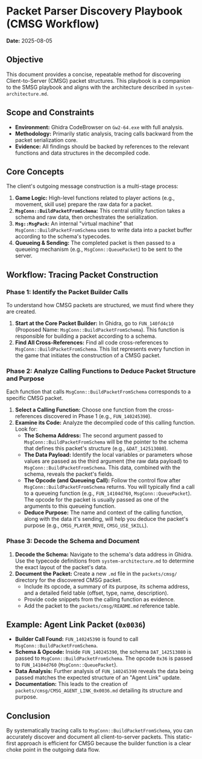 # Packet Parser Discovery Playbook (CMSG Workflow)

**Date:** 2025-08-05

## Objective

This document provides a concise, repeatable method for discovering Client-to-Server (CMSG) packet structures. This playbook is a companion to the SMSG playbook and aligns with the architecture described in `system-architecture.md`.

## Scope and Constraints

*   **Environment:** Ghidra CodeBrowser on `Gw2-64.exe` with full analysis.
*   **Methodology:** Primarily static analysis, tracing calls backward from the packet serialization core.
*   **Evidence:** All findings should be backed by references to the relevant functions and data structures in the decompiled code.

## Core Concepts

The client's outgoing message construction is a multi-stage process:

1.  **Game Logic:** High-level functions related to player actions (e.g., movement, skill use) prepare the raw data for a packet.
2.  **`MsgConn::BuildPacketFromSchema`:** This central utility function takes a schema and raw data, then orchestrates the serialization.
3.  **`Msg::MsgPack`:** An internal "virtual machine" that `MsgConn::BuildPacketFromSchema` uses to write data into a packet buffer according to the schema's typecodes.
4.  **Queueing & Sending:** The completed packet is then passed to a queueing mechanism (e.g., `MsgConn::QueuePacket`) to be sent to the server.

## Workflow: Tracing Packet Construction

### Phase 1: Identify the Packet Builder Calls

To understand how CMSG packets are structured, we must find where they are created.

1.  **Start at the Core Packet Builder:** In Ghidra, go to `FUN_140fd4c10` (Proposed Name: `MsgConn::BuildPacketFromSchema`). This function is responsible for building a packet according to a schema.
2.  **Find All Cross-References:** Find all code cross-references to `MsgConn::BuildPacketFromSchema`. This list represents every function in the game that initiates the construction of a CMSG packet.

### Phase 2: Analyze Calling Functions to Deduce Packet Structure and Purpose

Each function that calls `MsgConn::BuildPacketFromSchema` corresponds to a specific CMSG packet.

1.  **Select a Calling Function:** Choose one function from the cross-references discovered in Phase 1 (e.g., `FUN_140245390`).
2.  **Examine its Code:** Analyze the decompiled code of this calling function. Look for:
    *   **The Schema Address:** The second argument passed to `MsgConn::BuildPacketFromSchema` will be the pointer to the schema that defines this packet's structure (e.g., `&DAT_142513080`).
    *   **The Data Payload:** Identify the local variables or parameters whose values are passed as the third argument (the raw data payload) to `MsgConn::BuildPacketFromSchema`. This data, combined with the schema, reveals the packet's fields.
    *   **The Opcode (and Queueing Call):** Follow the control flow after `MsgConn::BuildPacketFromSchema` returns. You will typically find a call to a queueing function (e.g., `FUN_14104d760`, `MsgConn::QueuePacket`). The opcode for the packet is usually passed as one of the arguments to this queueing function.
    *   **Deduce Purpose:** The name and context of the calling function, along with the data it's sending, will help you deduce the packet's purpose (e.g., `CMSG_PLAYER_MOVE`, `CMSG_USE_SKILL`).

### Phase 3: Decode the Schema and Document

1.  **Decode the Schema:** Navigate to the schema's data address in Ghidra. Use the typecode definitions from `system-architecture.md` to determine the exact layout of the packet's data.
2.  **Document the Packet:** Create a new `.md` file in the `packets/cmsg/` directory for the discovered CMSG packet.
    *   Include its opcode, a summary of its purpose, its schema address, and a detailed field table (offset, type, name, description).
    *   Provide code snippets from the calling function as evidence.
    *   Add the packet to the `packets/cmsg/README.md` reference table.

## Example: Agent Link Packet (`0x0036`)

*   **Builder Call Found:** `FUN_140245390` is found to call `MsgConn::BuildPacketFromSchema`.
*   **Schema & Opcode:** Inside `FUN_140245390`, the schema `DAT_142513080` is passed to `MsgConn::BuildPacketFromSchema`. The opcode `0x36` is passed to `FUN_14104d760` (`MsgConn::QueuePacket`).
*   **Data Analysis:** Further analysis of `FUN_140245390` reveals the data being passed matches the expected structure of an "Agent Link" update.
*   **Documentation:** This leads to the creation of `packets/cmsg/CMSG_AGENT_LINK_0x0036.md` detailing its structure and purpose.

## Conclusion

By systematically tracing calls to `MsgConn::BuildPacketFromSchema`, you can accurately discover and document all client-to-server packets. This static-first approach is efficient for CMSG because the builder function is a clear choke point in the outgoing data flow.